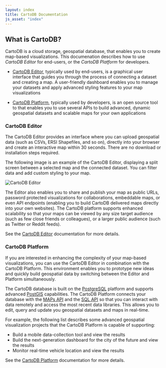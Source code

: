 ```yaml
---
layout: index
title: CartoDB Documentation
js_asset: "index"
---
```


## What is CartoDB?

CartoDB is a cloud storage, geospatial database, that enables you to create map-based visualizations. This documenation describes how to use *CartoDB Editor* for end-users, or the *CartoDB Platform* for developers.  

- [CartoDB Editor](/cartodb-editor.html), typically used by end-users, is a graphical user interface that guides you through the process of connecting a dataset and creating a map.  A user-friendly dashboard enables you to manage your datasets and apply advanced styling features to your map visualizations 

- [CartoDB Platform](/cartodb-platform.html), typically used by developers, is an open source tool to that enables you to use several APIs to build advanced, dynamic geospatial datasets and scalable maps for your own applications

<!-- TODO: link to 'Use cases' and 'Industries' -->
<!-- Writer Note_csobier: I am not sure who wrote the comment above?' -->
<!-- Writer Note_andrewxhill: i do not remember' -->

### CartoDB Editor

The CartoDB Editor provides an interface where you can upload geospatial data (such as CSVs, ERSI Shapefiles, and so on), directly into your browser and create an interactive map within 30 seconds. There are no download or installation steps required.

The following image is an example of the CartoDB Editor, displaying a split screen between a selected map and the connected dataset. You can filter data and add custom styling to your map.

<p class="wrap-border"><img src="/img/layout/cartodb-editor/cartodb-editor.png" alt="CartoDB Editor" /></p>

The Editor also enables you to share and publish your map as public URLs, password protected visualizations for collaborations, embeddable maps, or even API endpoints (enabling you to build CartoDB delivered maps directly into your own websites). The CartoDB platform supports enhanced scalability so that your maps can be viewed by any size target audience (such as few close friends or colleagues), or a larger public audience (such as Twitter or Reddit feeds).

See the [CartoDB Editor](http://docs.cartodb.com/cartodb-editor.html) documentation for more details.

### CartoDB Platform

If you are interested in enhancing the complexity of your map-based visualizations, you can use the CartoDB Editor in combination with the CartoDB Platform. This environment enables you to prototype new ideas and quickly build geospatial data by switching between the Editor and Platform simultaneously.

The CartoDB database is built on the [PostgreSQL](http://www.postgresql.org/docs/9.1/static/) platform and supports advanced [PostGIS](http://postgis.net/docs/manual-2.0/) capabilities. The CartoDB Platform connects your database with the [MAPs API](http://docs.cartodb.com/cartodb-platform/maps-api.html) and the [SQL API](http://docs.cartodb.com/cartodb-platform/sql-api.html) so that you can interact with data remotely and access the most recent data libraries. This allows you to edit, query and update you geospatial datasets and maps in real-time.

For example, the following list describes some advanced geospatial visualization projects that the CartoDB Platform is capable of supporting:

- Build a mobile data-collection tool and view the results
- Build the next-generation dashboard for the city of the future and view the results
- Monitor real-time vehicle location and view the results

See the [CartoDB Platform](http://docs.cartodb.com/cartodb-platform.html) documentation for more details.
